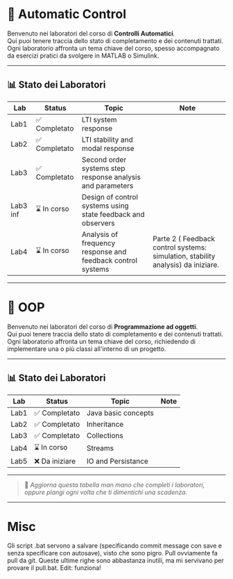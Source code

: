 # 🚀 Automatic Control

Benvenuto nei laboratori del corso di **Controlli Automatici**.  
Qui puoi tenere traccia dello stato di completamento e dei contenuti trattati.
Ogni laboratorio affronta un tema chiave del corso, spesso accompagnato da esercizi pratici da svolgere in MATLAB o Simulink.

---

## 📊 Stato dei Laboratori

| Lab       | Status         | Topic            | Note                      |
|-----------|----------------|------------------|---------------------------|
| Lab1      | ✅ Completato   | LTI system response|                          |
| Lab2      | ✅ Completato   | LTI stability and modal response|                          |
| Lab3      | ✅ Completato   | Second order systems step response analysis and parameters |                          |
| Lab3 inf  | ⌛ In corso  | Design of control systems using state feedback and observers|                          |
| Lab4      | ⌛ In corso   | Analysis of frequency response and feedback control systems | Parte 2 ( Feedback control systems: simulation, stability analysis) da iniziare.|

---
# 🚀 OOP

Benvenuto nei laboratori del corso di **Programmazione ad oggetti**.  
Qui puoi tenere traccia dello stato di completamento e dei contenuti trattati.  
Ogni laboratorio affronta un tema chiave del corso, richiedendo di implementare una o più classi all'interno di un progetto.

---

## 📊 Stato dei Laboratori

| Lab       | Status         | Topic            | Note                      |
|-----------|----------------|------------------|---------------------------|
| Lab1      | ✅ Completato   | Java basic concepts|                          |
| Lab2      | ✅ Completato   | Inheritance|                          |
| Lab3      | ✅ Completato   | Collections |                          |
| Lab4  | ⌛ In corso| Streams|                          |
| Lab5      | ❌ Da iniziare  | IO and Persistance |                          |

---

> 🔧 *Aggiorna questa tabella man mano che completi i laboratori, oppure piangi ogni volta che ti dimentichi una scadenza.*

---
# Misc

Gli script .bat servono a salvare (specificando commit message con save e senza specificare con autosave), visto che sono pigro. Pull ovviamente fa pull da git. Queste ultime righe sono abbastanza inutili, ma mi servivano per provare il pull.bat. Edit: funziona!
